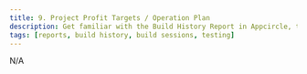 ```yaml
---
title: 9. Project Profit Targets / Operation Plan
description: Get familiar with the Build History Report in Appcircle, tracking build sessions initiated over a specific time period.
tags: [reports, build history, build sessions, testing]
---
```


N/A

<!--
具体的量化的项目目标(需要符合 SMART 原则)

SMART原则（S=Specific、 M=Measurable、 A=Attainable、 R=Relevant、 T=Time-bound ）
是为了利于员工更加明确高效地工作，
更是为了管理者将来对员工实施绩效考核提供了考核目标和考核标准，
使考核更加科学化、规范化，更能保证考核的公正、公开与公平。

包含验收和成功的标准,以及预期收益。
-->

<!--
对于 B 端产品,有时候不容易直接衡量业务价值收益,可以考量

- 功能的使用情况
- 满意度等;

B 端是面向企业用户的互联网产品，用户通过它进行日常的商业活动，
例如企业库存管理，销售统计，员工出勤考核等等。
可以说，用来解决企业需求的产品，都是 B 端产品。
-->

<!--
## 3.项目方案概述 <!-- subpage

项目方案,包括

- 产品方案
- 运营方案
- 技术方案

等等;

-->
